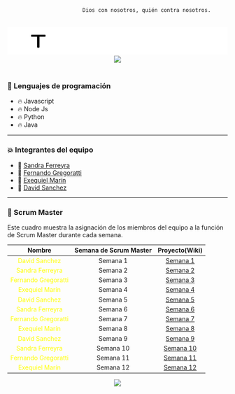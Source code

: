 
                            Dios con nosotros, quién contra nosotros.

<br>
<img src="https://github.com/testTPU/1/blob/main/logo-en-blanco.png?raw=true">
<br>
<div id="header" align="center">
    <img src="https://i.giphy.com/media/bGgsc5mWoryfgKBx1u/giphy.webp" width="600">
</div>
<br>

### :page_with_curl: Lenguajes de programación

- :fire: Javascript
- :fire: Node Js
- :fire: Python
- :fire: Java

---

### :collision: Integrantes del equipo

- :star2: [Sandra Ferreyra](https://github.com/sandraFerreyra) 
- :star2: [Fernando Gregoratti](https://github.com/mvkgamingarg)
- :star2: [Exequiel Marín](https://github.com/Exequiel3)
- :star2: [David Sanchez](https://github.com/nob322)

---

### :dizzy: Scrum Master

Este cuadro muestra la asignación de los miembros del equipo a la función de Scrum Master durante cada semana. 
<div align="center">
 

|    Nombre              | Semana de Scrum Master                                 |        Proyecto(Wiki)           |
|:---------------------:|:-----------------------------------------------------:|:-----------------------------:|
| <span style="color:#FFFF00;">David Sanchez</span>         |      Semana 1                                           |  [Semana 1](https://github.com/nob322/semana1)         |
| <span style="color:#FFFF00;">Sandra Ferreyra</span> |      Semana 2                                           |  [Semana 2](https://github.com/sandraFerreyra/semana2) |
| <span style="color:#FFFF00;">Fernando Gregoratti</span>|      Semana 3                                           |  [Semana 3](https://github.com/mvkgamingarg/semana3)   |
| <span style="color:#FFFF00;">Exequiel Marín</span>       |      Semana 4                                           |  [Semana 4](https://github.com/Exequiel3/semana4)       |
| <span style="color:#FFFF00;">David Sanchez</span>         |      Semana 5                                           |  [Semana 5](https://github.com/nob322/semana5)         |
| <span style="color:#FFFF00;">Sandra Ferreyra</span> |      Semana 6                                           |  [Semana 6](https://github.com/sandraFerreyra/semana6) |
| <span style="color:#FFFF00;">Fernando Gregoratti</span>|      Semana 7                                           |  [Semana 7](https://github.com/mvkgamingarg/semana7)   |
| <span style="color:#FFFF00;">Exequiel Marín</span>       |      Semana 8                                           |  [Semana 8](https://github.com/Exequiel3/semana8)       |
| <span style="color:#FFFF00;">David Sanchez</span>         |      Semana 9                                           |  [Semana 9](https://github.com/nob322/semana9)         |
| <span style="color:#FFFF00;">Sandra Ferreyra</span> |      Semana 10                                          |  [Semana 10](https://github.com/sandraFerreyra/semana10)|
| <span style="color:#FFFF00;">Fernando Gregoratti</span>|      Semana 11                                          |  [Semana 11](https://github.com/mvkgamingarg/semana11)  |
| <span style="color:#FFFF00;">Exequiel Marín</span>       |      Semana 12                                          |  [Semana 12](https://github.com/Exequiel3/semana12)    |
</div>

<div id="header" align="center">
    <img src="https://i.giphy.com/media/qgQUggAC3Pfv687qPC/giphy.webp" width="600"/ autoplay>
</div>
<br>


